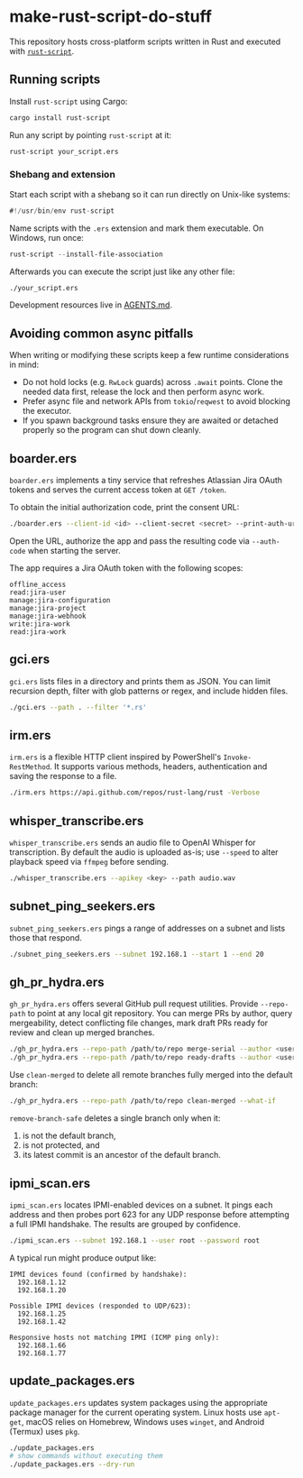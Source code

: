 # make-rust-script-do-stuff

This repository hosts cross-platform scripts written in Rust and executed with [`rust-script`](https://rust-script.org/).

## Running scripts

Install `rust-script` using Cargo:

```sh
cargo install rust-script
```

Run any script by pointing `rust-script` at it:

```sh
rust-script your_script.ers
```

### Shebang and extension

Start each script with a shebang so it can run directly on Unix-like systems:

```rust
#!/usr/bin/env rust-script
```

Name scripts with the `.ers` extension and mark them executable. On Windows, run once:

```powershell
rust-script --install-file-association
```

Afterwards you can execute the script just like any other file:

```bash
./your_script.ers
```

Development resources live in [AGENTS.md](AGENTS.md).

## Avoiding common async pitfalls

When writing or modifying these scripts keep a few runtime considerations in mind:

* Do not hold locks (e.g. `RwLock` guards) across `.await` points. Clone the
  needed data first, release the lock and then perform async work.
* Prefer async file and network APIs from `tokio`/`reqwest` to avoid blocking the
  executor.
* If you spawn background tasks ensure they are awaited or detached properly so
  the program can shut down cleanly.


## boarder.ers

`boarder.ers` implements a tiny service that refreshes Atlassian Jira OAuth
tokens and serves the current access token at `GET /token`.

To obtain the initial authorization code, print the consent URL:

```bash
./boarder.ers --client-id <id> --client-secret <secret> --print-auth-url
```

Open the URL, authorize the app and pass the resulting code via
`--auth-code` when starting the server.

The app requires a Jira OAuth token with the following scopes:

```
offline_access
read:jira-user
manage:jira-configuration
manage:jira-project
manage:jira-webhook
write:jira-work
read:jira-work
```

## gci.ers

`gci.ers` lists files in a directory and prints them as JSON. You can limit recursion depth, filter with glob patterns or regex, and include hidden files.

```bash
./gci.ers --path . --filter '*.rs'
```

## irm.ers

`irm.ers` is a flexible HTTP client inspired by PowerShell's `Invoke-RestMethod`. It supports various methods, headers, authentication and saving the response to a file.

```bash
./irm.ers https://api.github.com/repos/rust-lang/rust -Verbose
```

## whisper_transcribe.ers

`whisper_transcribe.ers` sends an audio file to OpenAI Whisper for transcription. By default the audio is uploaded as-is; use `--speed` to alter playback speed via `ffmpeg` before sending.

```bash
./whisper_transcribe.ers --apikey <key> --path audio.wav
```

## subnet_ping_seekers.ers

`subnet_ping_seekers.ers` pings a range of addresses on a subnet and lists those that respond.

```bash
./subnet_ping_seekers.ers --subnet 192.168.1 --start 1 --end 20
```

## gh_pr_hydra.ers

`gh_pr_hydra.ers` offers several GitHub pull request utilities. Provide
`--repo-path` to point at any local git repository. You can merge PRs by author,
query mergeability, detect conflicting file changes, mark draft PRs ready for
review and clean up merged branches.

```bash
./gh_pr_hydra.ers --repo-path /path/to/repo merge-serial --author <username>
./gh_pr_hydra.ers --repo-path /path/to/repo ready-drafts --author <username>
```

Use `clean-merged` to delete all remote branches fully merged into the default
branch:

```bash
./gh_pr_hydra.ers --repo-path /path/to/repo clean-merged --what-if
```

`remove-branch-safe` deletes a single branch only when it:

1. is not the default branch,
2. is not protected, and
3. its latest commit is an ancestor of the default branch.

## ipmi_scan.ers

`ipmi_scan.ers` locates IPMI-enabled devices on a subnet. It pings each address and then probes port 623 for any UDP response before attempting a full IPMI handshake. The results are grouped by confidence.

```bash
./ipmi_scan.ers --subnet 192.168.1 --user root --password root
```

A typical run might produce output like:

```
IPMI devices found (confirmed by handshake):
  192.168.1.12
  192.168.1.20

Possible IPMI devices (responded to UDP/623):
  192.168.1.25
  192.168.1.42

Responsive hosts not matching IPMI (ICMP ping only):
  192.168.1.66
  192.168.1.77
```

## update_packages.ers

`update_packages.ers` updates system packages using the appropriate package manager for the current operating system. Linux hosts use `apt-get`, macOS relies on Homebrew, Windows uses `winget`, and Android (Termux) uses `pkg`.

```bash
./update_packages.ers
# show commands without executing them
./update_packages.ers --dry-run
```
